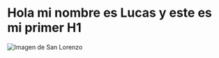 # Hola mi nombre es Lucas y este es mi primer H1
![Imagen de San Lorenzo](https://w7.pngwing.com/pngs/467/292/png-transparent-san-lorenzo-de-almagro-argentina-2017-18-argentine-primera-division-san-martin-de-san-juan-football-football-cdr-emblem-sport.png)
